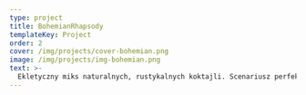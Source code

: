 ```yaml
---
type: project
title: BohemianRhapsody
templateKey: Project
order: 2
cover: /img/projects/cover-bohemian.png
image: /img/projects/img-bohemian.png
text: >-
  Ekletyczny miks naturalnych, rustykalnych koktajli. Scenariusz perfekcyjny dla marzycieli, którzy zdecydowanie lepiej bawią się biegając po lesie niż na pałacowym balu.
---
```

